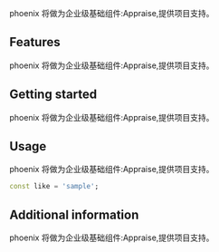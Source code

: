 <!--
 * @Author: lipeng 1162423147@qq.com
 * @Date: 2023-09-24 21:48:33
 * @LastEditors: lipeng 1162423147@qq.com
 * @LastEditTime: 2023-09-24 21:50:47
 * @FilePath: /phoenix_appraise/README.md
 * @Description: 这是默认设置,请设置`customMade`, 打开koroFileHeader查看配置 进行设置: https://github.com/OBKoro1/koro1FileHeader/wiki/%E9%85%8D%E7%BD%AE
-->
<!--
This README describes the package. If you publish this package to pub.dev,
this README's contents appear on the landing page for your package.

For information about how to write a good package README, see the guide for
[writing package pages](https://dart.dev/guides/libraries/writing-package-pages).

For general information about developing packages, see the Dart guide for
[creating packages](https://dart.dev/guides/libraries/create-library-packages)
and the Flutter guide for
[developing packages and plugins](https://flutter.dev/developing-packages).
-->

phoenix 将做为企业级基础组件:Appraise,提供项目支持。

## Features

phoenix 将做为企业级基础组件:Appraise,提供项目支持。

## Getting started

phoenix 将做为企业级基础组件:Appraise,提供项目支持。

## Usage

phoenix 将做为企业级基础组件:Appraise,提供项目支持。

```dart
const like = 'sample';
```

## Additional information

phoenix 将做为企业级基础组件:Appraise,提供项目支持。

